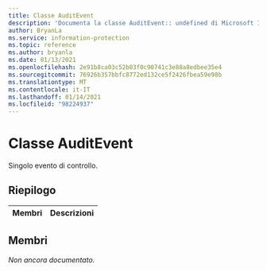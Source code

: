 ```yaml
---
title: Classe AuditEvent
description: 'Documenta la classe AuditEvent:: undefined di Microsoft Information Protection (MIP) SDK.'
author: BryanLa
ms.service: information-protection
ms.topic: reference
ms.author: bryanla
ms.date: 01/13/2021
ms.openlocfilehash: 2e91b8ca03c52b03f0c90741c3e88a8edbee35e4
ms.sourcegitcommit: 76926b357bbfc8772ed132ce5f2426fbea59e98b
ms.translationtype: MT
ms.contentlocale: it-IT
ms.lasthandoff: 01/14/2021
ms.locfileid: "98224937"
---
```

# <a name="class-auditevent"></a>Classe AuditEvent 
Singolo evento di controllo.
  
## <a name="summary"></a>Riepilogo
 Membri                        | Descrizioni                                
--------------------------------|---------------------------------------------
  
## <a name="members"></a>Membri
_Non ancora documentato._
